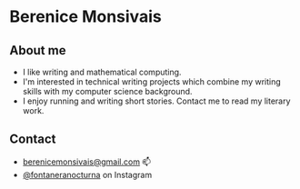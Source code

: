 # Berenice Monsivais
## About me
- I like writing and mathematical computing.
- I'm interested in technical writing projects which combine my writing skills with my computer science background.
- I enjoy running and writing short stories. Contact me to read my literary work.

## Contact
- berenicemonsivais@gmail.com 📫 
- [@fontaneranocturna](https://www.instagram.com/fontaneranocturna/) on Instagram

<!---
beremonsivais/beremonsivais is a ✨ special ✨ repository because its `README.md` (this file) appears on your GitHub profile.
You can click the Preview link to take a look at your changes.
--->
